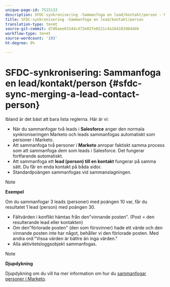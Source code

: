 ```yaml
---
unique-page-id: 7515133
description: SFDC-synkronisering -Sammanfoga en lead/kontakt/person - Marketo Docs - Produktdokumentation
title: SFDC-synkronisering -Sammanfoga en lead/kontakt/person
translation-type: tm+mt
source-git-commit: d7d6aee63144c472e02fe0221c4a164183d04dd4
workflow-type: tm+mt
source-wordcount: '193'
ht-degree: 0%

---
```



# SFDC-synkronisering: Sammanfoga en lead/kontakt/person {#sfdc-sync-merging-a-lead-contact-person}

Ibland är det bäst att bara lista reglerna. Här är vi:

* När du sammanfogar två leads i **Salesforce** anger den normala synkroniseringen Marketo och leads sammanfogas automatiskt som personer i Marketo.
* Att sammanfoga två personer i **Marketo** anropar faktiskt samma process som att sammanfoga dem som leads i Salesforce. Det fungerar fortfarande automatiskt.
* Att sammanfoga ett **lead (person) till en kontakt** fungerar på samma sätt. Du får en enda kontakt på båda sidor.
* Standardpoängen sammanfogas vid sammanslagningen.

>[!NOTE]
>
>**Exempel**
>
>Om du sammanfogar 3 leads (personer) med poängen 10 var, får du resultatet 1 lead (person) med poängen 30.

* Fältvärden i konflikt hämtas från den&quot;vinnande posten&quot;. (Post = den resulterande lead eller kontakten)
* Om den&quot;förlorade posten&quot; (den som försvinner) hade ett värde och den vinnande posten inte har något, behåller vi den förlorade posten. Med andra ord:&quot;Vissa värden är bättre än inga värden.&quot;
* Alla aktivitetsloggsobjekt sammanfogas.

>[!NOTE]
>
>**Djupdykning**
>
>Djupdykning om du vill ha mer information om hur du [sammanfogar personer i Marketo](../../../../product-docs/core-marketo-concepts/smart-lists-and-static-lists/managing-people-in-smart-lists/find-and-merge-duplicate-people.md).

